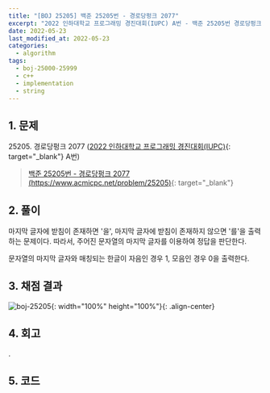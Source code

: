 ```yaml
---
title: "[BOJ 25205] 백준 25205번 - 경로당펑크 2077"
excerpt: "2022 인하대학교 프로그래밍 경진대회(IUPC) A번 - 백준 25205번 경로당펑크 2077 풀이"
date: 2022-05-23
last_modified_at: 2022-05-23
categories:
  - algorithm
tags:
  - boj-25000-25999
  - c++
  - implementation
  - string
---
```


## 1. 문제
$25205$. 경로당펑크 2077 ([2022 인하대학교 프로그래밍 경진대회(IUPC)](https://burningfalls.github.io/contest/iupc-baekjoon-contest/){: target="_blank"} A번)

> [백준 25205번 - 경로당펑크 2077 (https://www.acmicpc.net/problem/25205)](https://www.acmicpc.net/problem/25205){: target="_blank"}

## 2. 풀이

마지막 글자에 받침이 존재하면 '을', 마지막 글자에 받침이 존재하지 않으면 '를'을 출력하는 문제이다. 따라서, 주어진 문자열의 마지막 글자를 이용하여 정답을 판단한다.

문자열의 마지막 글자와 매칭되는 한글이 자음인 경우 1, 모음인 경우 0을 출력한다.

## 3. 채점 결과

![boj-25205](https://user-images.githubusercontent.com/30232837/169728002-c89bfd9c-9956-4fd6-8ba0-882b71ad1365.png "boj-25205"){: width="100%" height="100%"}{: .align-center}

## 4. 회고

.

## 5. 코드

<script src="https://gist.github.com/BurningFalls/155829489fab1cf7ac13b23da1862c11.js"></script>